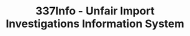 ---
layout: default
bigquery: https://console.cloud.google.com/bigquery?p=patents-public-data&d=usitc_investigations&page=dataset&project=sheets-management-319211
citation: US International Trade Commission 337Info Unfair Import Investigations Information
  System
contributors: US International Trade Comission
cost: None
description: US International Trade Commission 337Info Unfair Import Investigations
  Information System contains data on investigations done under Section 337. Section
  337 declares the infringement of certain statutory intellectual property rights
  and other forms of unfair competition in import trade to be unlawful practices.
  Most Section 337 investigations involve allegations of patent or registered trademark
  infringement.
documentation: FAQ and tutorial available on the site
last_edit: 04/09/2022, 05:34:43
location: https://pubapps2.usitc.gov/337external/
maintained_by: US International Trade Comission
schema_fields:
- investigationNo
- docketNo
- finalDetNoViolation
- id
- aljAssigned
- finalIdOnViolationDue
- patentNumber
- targetDate
- actualEndDateEvidHear
- teoProceedingInvolved
- startDateMarkmanHearing
- copyrightNumbers
- cafcAppeals
- gcAttorney
- internalRemand
- complainant
- dateCreated
- ouiiParticipation
- actualStartDateEvidHear
- investigationTermDate
- teoIdDueDate
- patentNumbers
- finalDetViolation
- htsNumbers
- scheduledEndDateEvidHear
- title
- markmanHearing
- teoReliefGranted
- lastUpdated
- currentStatus
- dateOfPublicationFrNotice
- invUnfairAct
- currentActiveALJ
- trademarkNumbers
- finalIdOnViolationIssue
- ouiiAttorney
- dateComplaintFiled
- investigationType
- teoIdIssueDate
- endDateMarkmanHearing
- issueDateOtherNonFinal
- respondent
- scheduledStartDateEvidHear
- publication_number
shortname: unfair_import_investigations
tags:
- import
- legal
- trade
timeframe: 2008-2021 (prior to 2008 downloadable as a JSON file)
title: 337Info - Unfair Import Investigations Information System
uuid: 2721f5ec-e599-4890-9265-9706719fc71e
---